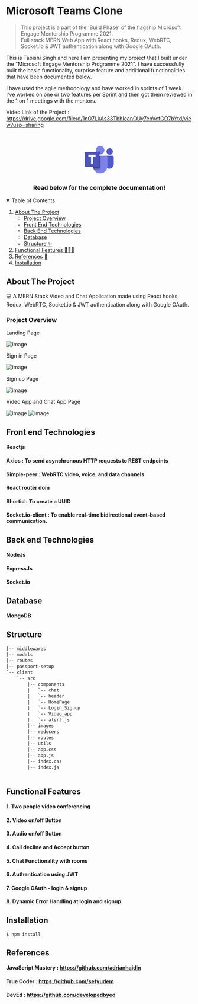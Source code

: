 
# Microsoft Teams Clone

> This project is a part of the 'Build Phase' of the flagship Microsoft Engage Mentorship Programme 2021. <br>
>Full stack MERN Web App with React hooks, Redux, WebRTC, Socket.io & JWT authentication along with Google OAuth.


This is Tabishi Singh and here I am presenting my project that I built under the "Microsoft Engage Mentorship Programme 2021".
I have successfully built the basic functionality, surprise feature and  additional functionalities that have been documented below. <br>

I have used the agile methodology and have worked in sprints of 1 week. I've worked on one or two features per Sprint and then got them reviewed in the 1 on 1 meetings with the mentors.

Video Link of the Project : https://drive.google.com/file/d/1nO7LkAs33TbhIcanOUy7enVcfGO7bYtd/view?usp=sharing




</details>

<!-- PROJECT LOGO -->
<br />
<p align="center">
  <a href="https://github.com/othneildrew/Best-README-Template">
    <img src="./client/src/images/microsoft-teams-1.png" alt="Logo" width="80" height="80">
  </a>

  <h3 align="center">Read below for the complete documentation!</h3>


<!-- TABLE OF CONTENTS -->
<details open="open">
  <summary>Table of Contents</summary>
  <ol>
    <li>
      <a href="#about-the-project">About The Project</a>
      <ul>
        <li><a href="#project-overview">Project Overview </a></li>
        <li><a href="#front-end-technologies">Front End Technologies</a></li>
        <li><a href="#back-end-technologies">Back End Technologies</a></li>
        <li><a href="#database">Database</a></li>
        <li><a href="#structure">Structure ✨</a></li>
      </ul>
    </li>    
     <li>
      <a href="#functional-features">Functional Features 👩🏾‍💻</a>
    </li>
    <li>
      <a href="#references">References 📎</a>
    </li>
    <li>
      <a href="#installation">Installation </a>
    </li>
  </ol>
</details>

<!-- ABOUT THE PROJECT -->
## About The Project
💻 A MERN Stack Video and Chat Application made using React hooks, Redux, WebRTC, Socket.io & JWT authentication along with Google OAuth. 

### Project Overview
Landing Page 

![image](https://user-images.githubusercontent.com/69653249/125208848-a2e67380-e2b2-11eb-92e4-5e000eeb3f38.png)

Sign in Page

![image](https://user-images.githubusercontent.com/69653249/125208856-ae399f00-e2b2-11eb-94c4-68e43a7e55c0.png)

Sign up Page

![image](https://user-images.githubusercontent.com/69653249/125208863-bb568e00-e2b2-11eb-92c6-a59bcec9f7d5.png)

Video App and Chat App Page 

![image](https://user-images.githubusercontent.com/69653249/125208897-e6d97880-e2b2-11eb-9539-bededec4f4cb.png)
![image](https://user-images.githubusercontent.com/69653249/125208913-083a6480-e2b3-11eb-952b-f986a675f175.png)

## Front end Technologies

#### Reactjs <br>
#### Axios : To send asynchronous HTTP requests to REST endpoints <br>
#### Simple-peer : WebRTC video, voice, and data channels <br>
#### React router dom <br> 
#### Shortid : To create a UUID <br>
#### Socket.io-client : To enable real-time bidirectional event-based communication. <br>

## Back end Technologies

#### NodeJs
#### ExpressJs
#### Socket.io

## Database 
#### MongoDB

## Structure

```
|-- middlewares
|-- models 
|-- routes
|-- passport-setup
`-- client
    `-- src 
        |-- components
        |   `-- chat 
        |   `-- header
        |   `-- HomePage
        |   `-- Login_Signup
        |   `-- Video_app
        |   `-- alert.js   
        |-- images
        |-- reducers
        |-- routes
        |-- utils
        |-- app.css
        |-- app.js
        |-- index.css
        |-- index.js
        
```

## Functional Features

#### 1. Two people video conferencing
#### 2. Video on/off Button
#### 3. Audio on/off Button
#### 4. Call decline and Accept button
#### 5. Chat Functionality with rooms
#### 6. Authentication using JWT
#### 7. Google OAuth - login & signup
#### 8. Dynamic Error Handling at login and signup

## Installation

```
$ npm install
```

## References

#### JavaScript Mastery  :  https://github.com/adrianhajdin
#### True Coder  :  https://github.com/sefyudem
#### DevEd  :  https://github.com/developedbyed


